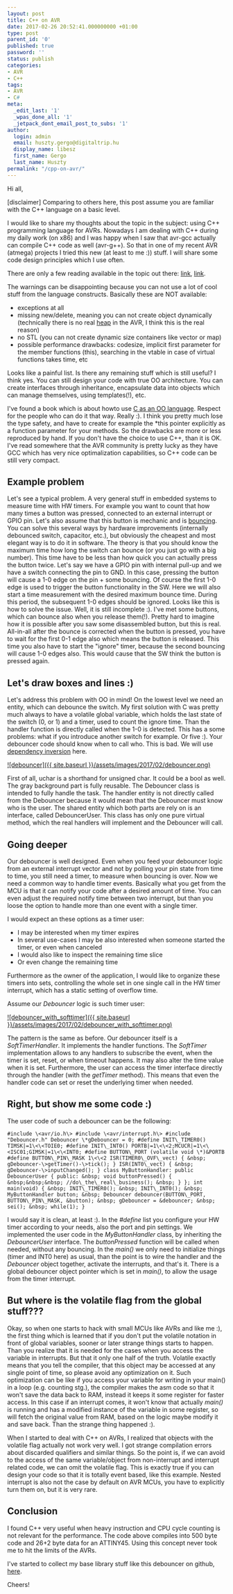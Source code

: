 ```yaml
---
layout: post
title: C++ on AVR
date: 2017-02-26 20:52:41.000000000 +01:00
type: post
parent_id: '0'
published: true
password: ''
status: publish
categories:
- AVR
- C++
tags:
- AVR
- C#
meta:
  _edit_last: '1'
  _wpas_done_all: '1'
  _jetpack_dont_email_post_to_subs: '1'
author:
  login: admin
  email: huszty.gergo@digitaltrip.hu
  display_name: libesz
  first_name: Gergo
  last_name: Huszty
permalink: "/cpp-on-avr/"
---
```

Hi all,

[disclaimer] Comparing to others here, this post assume you are familiar with the C++ language on a basic level.

I would like to share my thoughts about the topic in the subject: using C++ programming language for AVRs. Nowadays I am dealing with C++ during my daily work (on x86) and I was happy when I saw that avr-gcc actually can compile C++ code as well (avr-g++). So that in one of my recent AVR (atmega) projects I tried this new (at least to me :)) stuff. I will share some code design principles which I use often.

There are only a few reading available in the topic out there: [link](http://www.atmel.com/webdoc/AVRLibcReferenceManual/FAQ_1faq_cplusplus.html), [link](http://www.lugs.ch/lib/vortraege/small-c++.pdf).

The warnings can be disappointing because you can not use a lot of cool stuff from the language constructs. Basically these are NOT available:

- exceptions at all
- missing new/delete, meaning you can not create object dynamically (technically there is no real [heap](https://en.wikipedia.org/wiki/Memory_management) in the AVR, I think this is the real reason)
- no STL (you can not create dynamic size containers like vector or map)
- possible performance drawbacks: codesize, implicit first parameter for the member functions (this), searching in the vtable in case of virtual functions takes time, etc

Looks like a painful list. Is there any remaining stuff which is still useful? I think yes. You can still design your code with true OO architecture. You can create interfaces through inheritance, encapsulate data into objects which can manage themselves, using templates(!), etc.

I've found a book which is about howto use [C as an OO language](https://www.cs.rit.edu/~ats/books/ooc.pdf). Respect for the people who can do it that way. Really :). I think you pretty much lose the type safety, and have to create for example the \*this pointer explicitly as a function parameter for your methods. So the drawbacks are more or less reproduced by hand. If you don't have the choice to use C++, than it is OK. I've read somewhere that the AVR community is pretty lucky as they have GCC which has very nice optimalization capabilities, so C++ code can be still very compact.<!--more-->

## Example problem

Let's see a typical problem. A very general stuff in embedded systems to measure time with HW timers. For example you want to count that how many times a button was pressed, connected to an external interrupt or GPIO pin. Let's also assume that this button is mechanic and is [bouncing](https://en.wikipedia.org/wiki/Switch#Contact_bounce). You can solve this several ways by hardware improvements (internally debounced switch, capacitor, etc.), but obviously the cheapest and most elegant way is to do it in software. The theory is that you should know the maximum time how long the switch can bounce (or you just go with a big number). This time have to be less than how quick you can actually press the button twice. Let's say we have a GPIO pin with internal pull-up and we have a switch connecting the pin to GND. In this case, pressing the button will cause a 1-0 edge on the pin + some bouncing. Of course the first 1-0 edge is used to trigger the button functionality in the SW. Here we will also start a time measurement with the desired maximum bounce time. During this period, the subsequent 1-0 edges should be ignored. Looks like this is how to solve the issue. Well, it is still incomplete :). I've met some buttons, which can bounce also when you release them(!). Pretty hard to imagine how it is possible after you saw some disassembled button, but this is real. All-in-all after the bounce is corrected when the button is pressed, you have to wait for the first 0-1 edge also which means the button is released. This time you also have to start the "ignore" timer, because the second bouncing will cause 1-0 edges also. This would cause that the SW think the button is pressed again.

## Let's draw boxes and lines :)

Let's address this problem with OO in mind! On the lowest level we need an entity, which can debounce the switch. My first solution with C was pretty much always to have a volatile global variable, which holds the last state of the switch (0, or 1) and a timer, used to count the ignore time. Than the handler function is directly called when the 1-0 is detected. This has a some problems: what if you introduce another switch for example. Or five :). Your debouncer code should know when to call who. This is bad. We will use [dependency inversion](http://stackoverflow.com/questions/26447502/explain-this-motivational-poster-about-dependency-inversion-principle) here.

[![debouncer]({{ site.baseurl }}/assets/images/2017/02/debouncer.png)](https://libesz.digitaltrip.hu/wp-content/uploads/debouncer.png)

First of all, uchar is a shorthand for unsigned char. It could be a bool as well. The gray background part is fully reusable. The Debouncer class is intended to fully handle the task. The handler entity is not directly called from the Debouncer because it would mean that the Debouncer must know who is the user. The shared entity which both parts are rely on is an interface, called DebouncerUser. This class has only one pure virtual method, which the real handlers will implement and the Debouncer will call.

## Going deeper

Our debouncer is well designed. Even when you feed your debouncer logic from an external interrupt vector and not by polling your pin state from time to time, you still need a timer, to measure when bouncing is over. Now we need a common way to handle timer events. Basically what you get from the MCU is that it can notify your code after a desired amount of time. You can even adjust the required notify time between two interrupt, but than you loose the option to handle more than one event with a single timer.

I would expect an these options as a timer user:

- I may be interested when my timer expires
- In several use-cases I may be also interested when someone started the timer, or even when canceled
- I would also like to inspect the remaining time slice
- Or even change the remaining time

Furthermore as the owner of the application, I would like to organize these timers into sets, controlling the whole set in one single call in the HW timer interrupt, which has a static setting of overflow time.

Assume our _Debouncer_ logic is such timer user:

[![debouncer_with_softtimer]({{ site.baseurl }}/assets/images/2017/02/debouncer_with_softtimer.png)](https://libesz.digitaltrip.hu/wp-content/uploads/debouncer_with_softtimer.png)

The pattern is the same as before. Our debouncer itself is a _SoftTimerHandler_. It implements the handler functions. The _SoftTimer_ implementation allows to any handlers to subscribe the event, when the timer is set, reset, or when timeout happens. It may also alter the time value when it is set. Furthermore, the user can access the timer interface directly through the handler (with the _getTimer_ method). This means that even the handler code can set or reset the underlying timer when needed.

## Right, but show me some code :)

The user code of such a debouncer can be the following:

```
#include \<avr/io.h\> #include \<avr/interrupt.h\> #include "Debouncer.h" Debouncer \*gDebouncer = 0; #define INIT\_TIMER0() TIMSK|=1\<\<TOIE0; #define INIT\_INT0() PORTB|=1\<\<2;MCUCR|=1\<\<ISC01;GIMSK|=1\<\<INT0; #define BUTTON\_PORT (volatile void \*)&PORTB #define BUTTON\_PIN\_MASK 1\<\<2 ISR(TIMER0\_OVF\_vect) { &nbsp; gDebouncer-\>getTimer()-\>tick(); } ISR(INT0\_vect) { &nbsp; gDebouncer-\>inputChanged(); } class MyButtonHandler: public DebouncerUser { public: &nbsp; void buttonPressed() { &nbsp;&nbsp;&nbsp; //do\_the\_real\_business(); &nbsp; } }; int main(void) { &nbsp; INIT\_TIMER0(); &nbsp; INIT\_INT0(); &nbsp; MyButtonHandler button; &nbsp; Debouncer debouncer(BUTTON\_PORT, BUTTON\_PIN\_MASK, &button); &nbsp; gDebouncer = &debouncer; &nbsp; sei(); &nbsp; while(1); }
```

I would say it is clean, at least :). In the _#define_ list you configure your HW timer according to your needs, also the port and pin settings. We implemented the user code in the _MyButtonHandler_ class, by inheriting the _DebouncerUser_ interface. The _buttonPressed_ function will be called when needed, without any bouncing. In the _main()_ we only need to initialize things (timer and INT0 here) as usual, than the point is to wire the handler and the _Debouncer_ object together, activate the interrupts, and that's it. There is a global debouncer object pointer which is set in _main()_, to allow the usage from the timer interrupt.

## But where is the volatile flag from the global stuff???

Okay, so when one starts to hack with small MCUs like AVRs and like me :), the first thing which is learned that if you don't put the volatile notation in front of global variables, sooner or later strange things starts to happen. Than you realize that it is needed for the cases when you access the variable in interrupts. But that it only one half of the truth. Volatile exactly means that you tell the compiler, that this object may be accessed at any single point of time, so please avoid any optimization on it. Such optimization can be like if you access your variable for writing in your main() in a loop (e.g. counting stg.), the compiler makes the asm code so that it won't save the data back to RAM, instead it keeps it some register for faster access. In this case if an interrupt comes, it won't know that actually _main()_ is running and has a modified instance of the variable in some register, so will fetch the original value from RAM, based on the logic maybe modify it and save back. Than the strange thing happened :).

When I started to deal with C++ on AVRs, I realized that objects with the volatile flag actually not work very well. I got strange compilation errors about discarded qualifiers and similar things. So the point is, if we can avoid to the access of the same variable/object from non-interrupt and interrupt related code, we can omit the volatile flag. This is exactly true if you can design your code so that it is totally event based, like this example. Nested interrupt is also not the case by default on AVR MCUs, you have to explicitly turn them on, but it is very rare.

## Conclusion

I found C++ very useful when heavy instruction and CPU cycle counting is not relevant for the performance. The code above compiles into 500 byte code and 26+2 byte data for an ATTINY45. Using this concept never took me to hit the limits of the AVRs.

I've started to collect my base library stuff like this debouncer on github, [here](https://github.com/libesz/AvrCppBaseLib).

Cheers!

